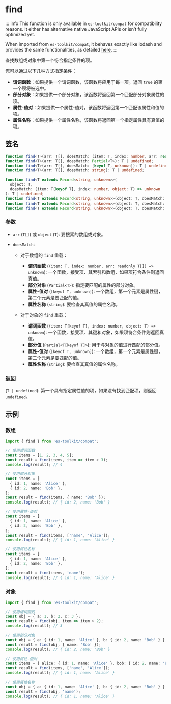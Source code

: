 # find

::: info
This function is only available in `es-toolkit/compat` for compatibility reasons. It either has alternative native JavaScript APIs or isn’t fully optimized yet.

When imported from `es-toolkit/compat`, it behaves exactly like lodash and provides the same functionalities, as detailed [here](../../../compatibility.md).
:::

查找数组或对象中第一个符合指定条件的项。

您可以通过以下几种方式指定条件：

- **谓词函数**：如果提供一个谓词函数，该函数将应用于每一项。返回 `true` 的第一个项将被选中。
- **部分对象**：如果提供一个部分对象，该函数将返回第一个匹配部分对象属性的项。
- **属性-值对**：如果提供一个属性-值对，该函数将返回第一个匹配该属性和值的项。
- **属性名称**：如果提供一个属性名称，该函数将返回第一个指定属性具有真值的项。

## 签名

```typescript
function find<T>(arr: T[], doesMatch: (item: T, index: number, arr: readonly T[]) => unknown): T | undefined;
function find<T>(arr: T[], doesMatch: Partial<T>): T | undefined;
function find<T>(arr: T[], doesMatch: [keyof T, unknown]): T | undefined;
function find<T>(arr: T[], doesMatch: string): T | undefined;

function find<T extends Record<string, unknown>>(
  object: T,
  doesMatch: (item: T[keyof T], index: number, object: T) => unknown
): T | undefined;
function find<T extends Record<string, unknown>>(object: T, doesMatch: Partial<T[keyof T]>): T | undefined;
function find<T extends Record<string, unknown>>(object: T, doesMatch: [keyof T, unknown]): T | undefined;
function find<T extends Record<string, unknown>>(object: T, doesMatch: string): T | undefined;
```

### 参数

- `arr` (`T[]`) 或 `object` (`T`): 要搜索的数组或对象。

- `doesMatch`:

  - 对于数组的 `find` 重载：

    - **谓词函数** (`(item: T, index: number, arr: readonly T[]) => unknown`): 一个函数，接受项、其索引和数组，如果项符合条件则返回真值。
    - **部分对象** (`Partial<T>`): 指定要匹配的属性的部分对象。
    - **属性-值对** (`[keyof T, unknown]`): 一个数组，第一个元素是属性键，第二个元素是要匹配的值。
    - **属性名称** (`string`): 要检查其真值的属性名称。

  - 对于对象的 `find` 重载：
    - **谓词函数** (`(item: T[keyof T], index: number, object: T) => unknown`): 一个函数，接受项、其键和对象，如果项符合条件则返回真值。
    - **部分值** (`Partial<T[keyof T]>`): 用于与对象的值进行匹配的部分值。
    - **属性-值对** (`[keyof T, unknown]`): 一个数组，第一个元素是属性键，第二个元素是要匹配的值。
    - **属性名称** (`string`): 要检查其真值的属性名称。

### 返回

(`T | undefined`): 第一个具有指定属性值的项，如果没有找到匹配项，则返回 `undefined`。

## 示例

### 数组

```typescript
import { find } from 'es-toolkit/compat';

// 使用谓词函数
const items = [1, 2, 3, 4, 5];
const result = find(items, item => item > 3);
console.log(result); // 4

// 使用部分对象
const items = [
  { id: 1, name: 'Alice' },
  { id: 2, name: 'Bob' },
];
const result = find(items, { name: 'Bob' });
console.log(result); // { id: 2, name: 'Bob' }

// 使用属性-值对
const items = [
  { id: 1, name: 'Alice' },
  { id: 2, name: 'Bob' },
];
const result = find(items, ['name', 'Alice']);
console.log(result); // { id: 1, name: 'Alice' }

// 使用属性名称
const items = [
  { id: 1, name: 'Alice' },
  { id: 2, name: 'Bob' },
];
const result = find(items, 'name');
console.log(result); // { id: 1, name: 'Alice' }
```

### 对象

```typescript
import { find } from 'es-toolkit/compat';

// 使用谓词函数
const obj = { a: 1, b: 2, c: 3 };
const result = find(obj, item => item > 2);
console.log(result); // 3

// 使用部分对象
const obj = { a: { id: 1, name: 'Alice' }, b: { id: 2, name: 'Bob' } };
const result = find(obj, { name: 'Bob' });
console.log(result); // { id: 2, name: 'Bob' }

// 使用属性-值对
const items = { alice: { id: 1, name: 'Alice' }, bob: { id: 2, name: 'Bob' } };
const result = find(items, ['name', 'Alice']);
console.log(result); // { id: 1, name: 'Alice' }

// 使用属性名称
const obj = { a: { id: 1, name: 'Alice' }, b: { id: 2, name: 'Bob' } };
const result = find(obj, 'name');
console.log(result); // { id: 1, name: 'Alice' }
```
